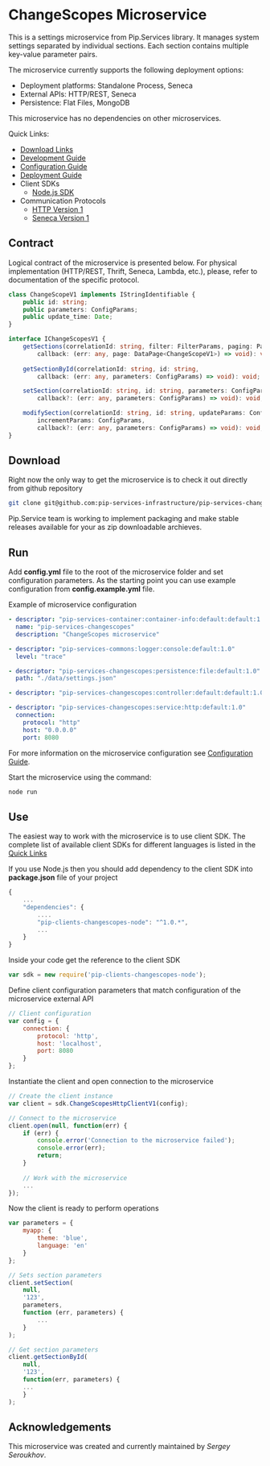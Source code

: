 # ChangeScopes Microservice

This is a settings microservice from Pip.Services library. 
It manages system settings separated by individual sections.
Each section contains multiple key-value parameter pairs. 

The microservice currently supports the following deployment options:
* Deployment platforms: Standalone Process, Seneca
* External APIs: HTTP/REST, Seneca
* Persistence: Flat Files, MongoDB

This microservice has no dependencies on other microservices.

<a name="links"></a> Quick Links:

* [Download Links](doc/Downloads.md)
* [Development Guide](doc/Development.md)
* [Configuration Guide](doc/Configuration.md)
* [Deployment Guide](doc/Deployment.md)
* Client SDKs
  - [Node.js SDK](https://github.com/pip-services-infrastructure/pip-clients-changescopes-node)
* Communication Protocols
  - [HTTP Version 1](doc/HttpProtocolV1.md)
  - [Seneca Version 1](doc/SenecaProtocolV1.md)

## Contract

Logical contract of the microservice is presented below. For physical implementation (HTTP/REST, Thrift, Seneca, Lambda, etc.),
please, refer to documentation of the specific protocol.

```typescript
class ChangeScopeV1 implements IStringIdentifiable {
    public id: string;
    public parameters: ConfigParams;
    public update_time: Date;
}

interface IChangeScopesV1 {
    getSections(correlationId: string, filter: FilterParams, paging: PagingParams, 
        callback: (err: any, page: DataPage<ChangeScopeV1>) => void): void;
    
    getSectionById(correlationId: string, id: string, 
        callback: (err: any, parameters: ConfigParams) => void): void;

    setSection(correlationId: string, id: string, parameters: ConfigParams,
        callback?: (err: any, parameters: ConfigParams) => void): void;

    modifySection(correlationId: string, id: string, updateParams: ConfigParams, 
        incrementParams: ConfigParams,
        callback?: (err: any, parameters: ConfigParams) => void): void;
}
```

## Download

Right now the only way to get the microservice is to check it out directly from github repository
```bash
git clone git@github.com:pip-services-infrastructure/pip-services-changescopes-node.git
```

Pip.Service team is working to implement packaging and make stable releases available for your 
as zip downloadable archieves.

## Run

Add **config.yml** file to the root of the microservice folder and set configuration parameters.
As the starting point you can use example configuration from **config.example.yml** file. 

Example of microservice configuration
```yaml
- descriptor: "pip-services-container:container-info:default:default:1.0"
  name: "pip-services-changescopes"
  description: "ChangeScopes microservice"

- descriptor: "pip-services-commons:logger:console:default:1.0"
  level: "trace"

- descriptor: "pip-services-changescopes:persistence:file:default:1.0"
  path: "./data/settings.json"

- descriptor: "pip-services-changescopes:controller:default:default:1.0"

- descriptor: "pip-services-changescopes:service:http:default:1.0"
  connection:
    protocol: "http"
    host: "0.0.0.0"
    port: 8080
```
 
For more information on the microservice configuration see [Configuration Guide](Configuration.md).

Start the microservice using the command:
```bash
node run
```

## Use

The easiest way to work with the microservice is to use client SDK. 
The complete list of available client SDKs for different languages is listed in the [Quick Links](#links)

If you use Node.js then you should add dependency to the client SDK into **package.json** file of your project
```javascript
{
    ...
    "dependencies": {
        ....
        "pip-clients-changescopes-node": "^1.0.*",
        ...
    }
}
```

Inside your code get the reference to the client SDK
```javascript
var sdk = new require('pip-clients-changescopes-node');
```

Define client configuration parameters that match configuration of the microservice external API
```javascript
// Client configuration
var config = {
    connection: {
        protocol: 'http',
        host: 'localhost', 
        port: 8080
    }
};
```

Instantiate the client and open connection to the microservice
```javascript
// Create the client instance
var client = sdk.ChangeScopesHttpClientV1(config);

// Connect to the microservice
client.open(null, function(err) {
    if (err) {
        console.error('Connection to the microservice failed');
        console.error(err);
        return;
    }
    
    // Work with the microservice
    ...
});
```

Now the client is ready to perform operations
```javascript
var parameters = {
    myapp: {
        theme: 'blue',
        language: 'en'
    }
};

// Sets section parameters
client.setSection(
    null,
    '123',
    parameters,
    function (err, parameters) {
        ...
    }
);
```

```javascript
// Get section parameters
client.getSectionById(
    null,
    '123',
    function(err, parameters) {
    ...    
    }
);
```    

## Acknowledgements

This microservice was created and currently maintained by *Sergey Seroukhov*.

